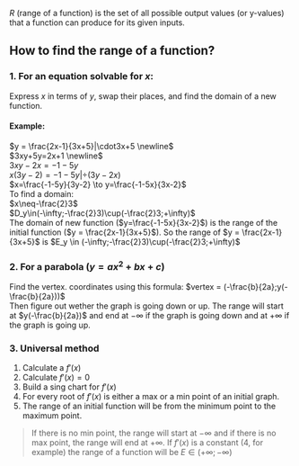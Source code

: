 $R$ (range of a function) is the set of all possible output values (or y-values) that a function can produce for its given inputs.

## How to find the range of a function?

### 1. For an equation solvable for $x$:

Express $x$ in terms of $y$, swap their places, and find the domain of a new function.
#### Example:
$y = \frac{2x-1}{3x+5}|\cdot3x+5 \newline$  
$3xy+5y=2x+1 \newline$  
$3xy-2x=-1-5y$   
$x(3y-2)=-1-5y |\div(3y-2x)$  
$x=\frac{-1-5y}{3y-2} \to y=\frac{-1-5x}{3x-2}$  
To find a domain:  
$x\neq-\frac{2}3$  
$D_y\in(-\infty;-\frac{2}3)\cup(-\frac{2}3;+\infty)$  
The domain of new function ($y=\frac{-1-5x}{3x-2}$) is the range of the initial function ($y = \frac{2x-1}{3x+5}$).
So the range of $y = \frac{2x-1}{3x+5}$ is $E_y \in (-\infty;-\frac{2}3)\cup(-\frac{2}3;+\infty)$  
### 2. For a parabola ($y=ax^2+bx+c$)

Find the vertex. coordinates using this formula:
	$vertex = (-\frac{b}{2a};y(-\frac{b}{2a}))$  
Then figure out wether the graph is going down or up.
The range will start at $y(-\frac{b}{2a})$ and end at $-\infty$ if the graph is going down and at $+\infty$ if the graph is going up.
### 3. Universal method

1. Calculate a $f'(x)$
2. Calculate $f'(x)=0$
3. Build a sing chart for $f'(x)$
4. For every root of $f'(x)$ is either a max or a min point of an initial graph. 
5. The range of an initial function will be from the minimum point to the maximum point. 

> If there is no min point, the range will start at $-\infty$ and if there is no max point, the range will end at $+\infty$. If $f'(x)$ is a constant (4, for example) the range of a function will be $E\in(+\infty;-\infty)$

